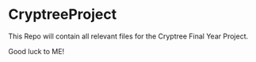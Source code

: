 # CryptreeProject

This Repo will contain all relevant files for the Cryptree Final Year Project.

Good luck to ME!
